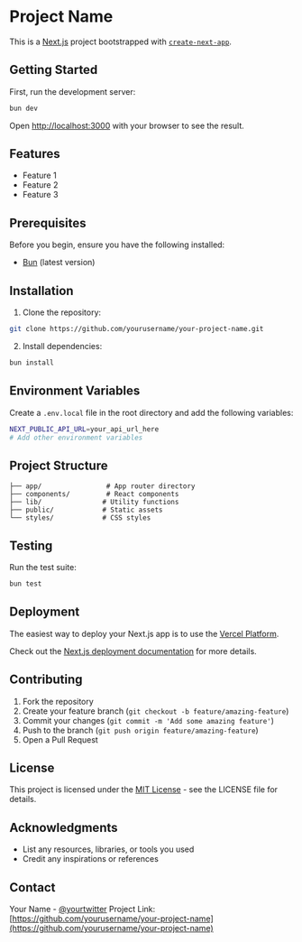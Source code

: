 # Project Name

This is a [Next.js](https://nextjs.org) project bootstrapped with [`create-next-app`](https://nextjs.org/docs/app/api-reference/cli/create-next-app).

## Getting Started

First, run the development server:

```bash
bun dev
```

Open [http://localhost:3000](http://localhost:3000) with your browser to see the result.

## Features

- Feature 1
- Feature 2
- Feature 3

## Prerequisites

Before you begin, ensure you have the following installed:
- [Bun](https://bun.sh) (latest version)

## Installation

1. Clone the repository:
```bash
git clone https://github.com/yourusername/your-project-name.git
```

2. Install dependencies:
```bash
bun install
```

## Environment Variables

Create a `.env.local` file in the root directory and add the following variables:

```bash
NEXT_PUBLIC_API_URL=your_api_url_here
# Add other environment variables
```

## Project Structure

```
├── app/                # App router directory
├── components/         # React components
├── lib/               # Utility functions
├── public/            # Static assets
└── styles/            # CSS styles
```

## Testing

Run the test suite:

```bash
bun test
```

## Deployment

The easiest way to deploy your Next.js app is to use the [Vercel Platform](https://vercel.com/new?utm_medium=default-template&filter=next.js&utm_source=create-next-app&utm_campaign=create-next-app-readme).

Check out the [Next.js deployment documentation](https://nextjs.org/docs/deployment) for more details.

## Contributing

1. Fork the repository
2. Create your feature branch (`git checkout -b feature/amazing-feature`)
3. Commit your changes (`git commit -m 'Add some amazing feature'`)
4. Push to the branch (`git push origin feature/amazing-feature`)
5. Open a Pull Request

## License

This project is licensed under the [MIT License](LICENSE) - see the LICENSE file for details.

## Acknowledgments

- List any resources, libraries, or tools you used
- Credit any inspirations or references

## Contact

Your Name - [@yourtwitter](https://twitter.com/yourtwitter)
Project Link: [https://github.com/yourusername/your-project-name](https://github.com/yourusername/your-project-name)